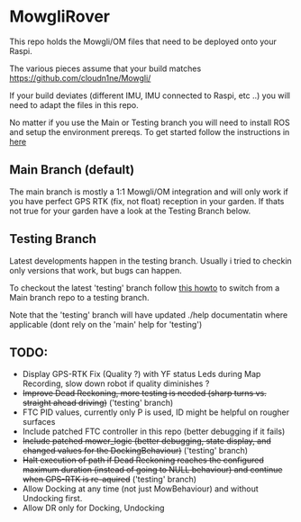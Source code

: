 # MowgliRover

This repo holds the Mowgli/OM files that need to be deployed onto your Raspi.

The various pieces assume that your build matches https://github.com/cloudn1ne/Mowgli/ 

If your build deviates (different IMU, IMU connected to Raspi, etc ..) you will need to adapt the files in this repo.

No matter if you use the Main or Testing branch you will need to install ROS and setup the environment prereqs.
To get started follow the instructions in [here](help/InstallMowgli.md)

## Main Branch (default)

The main branch is mostly a 1:1 Mowgli/OM integration and will only work if you have perfect GPS RTK (fix, not float) reception in your garden.
If thats not true for your garden have a look at the Testing Branch below.

## Testing Branch

Latest developments happen in the testing branch. Usually i tried to checkin only versions that work, but bugs can happen.

To checkout the latest 'testing' branch follow [this howto](https://github.com/cloudn1ne/MowgliRover/blob/testing/help/TestingBranch.md) to switch from a Main branch repo to a testing branch.

Note that the 'testing' branch will have updated ./help documentatin where applicable (dont rely on the 'main' help for 'testing')

## TODO:

* Display GPS-RTK Fix (Quality ?) with YF status Leds during Map Recording, slow down robot if quality diminishes ?
* ~~Improve Dead Reckoning, more testing is needed (sharp turns vs. straight ahead driving)~~ ('testing' branch)
* FTC PID values, currently only P is used, ID might be helpful on rougher surfaces
* Include patched FTC controller in this repo (better debugging if it fails)
* ~~Include patched mower_logic (better debugging, state display, and changed values for the DockingBehaviour)~~ ('testing' branch)
* ~~Halt execution of path if Dead Reckoning reaches the configured maximum duration (instead of going to NULL behaviour) and continue when GPS-RTK is re-aquired~~ ('testing' branch)
* Allow Docking at any time (not just MowBehaviour) and without Undocking first.
* Allow DR only for Docking, Undocking

